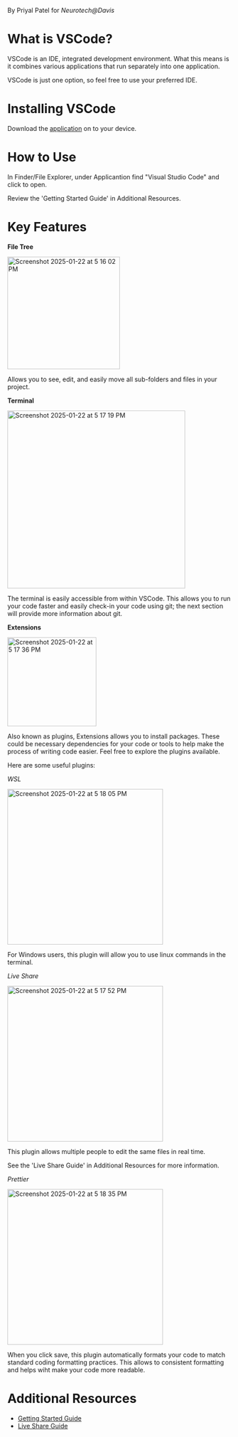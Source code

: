 By Priyal Patel for _Neurotech@Davis_

# What is VSCode?

VSCode is an IDE, integrated development environment. What this means is it combines various applications that run separately into one application.

VSCode is just one option, so feel free to use your preferred IDE.

# Installing VSCode

Download the [application](https://code.visualstudio.com/download) on to your device.

# How to Use

In Finder/File Explorer, under Applicantion find "Visual Studio Code" and click to open.

Review the 'Getting Started Guide' in Additional Resources.

# Key Features

**File Tree**

<img width="253" alt="Screenshot 2025-01-22 at 5 16 02 PM" src="https://github.com/user-attachments/assets/ebd01237-7b7a-49ec-86e2-9daea040878d" />

Allows you to see, edit, and easily move all sub-folders and files in your project.


**Terminal**

<img width="400" alt="Screenshot 2025-01-22 at 5 17 19 PM" src="https://github.com/user-attachments/assets/2a2d860d-b663-4ba6-adc0-d67f25e811ff" />

The terminal is easily accessible from within VSCode. This allows you to run your code faster and easily check-in your code using git; the next section will provide more information about git.

**Extensions**

<img width="200" alt="Screenshot 2025-01-22 at 5 17 36 PM" src="https://github.com/user-attachments/assets/0603d823-6c23-421c-843b-20b6e70ca076" />

Also known as plugins, Extensions allows you to install packages. These could be necessary dependencies for your code or tools to help make the process of writing code easier. Feel free to explore the plugins available.

Here are some useful plugins:

_WSL_

<img width="350" alt="Screenshot 2025-01-22 at 5 18 05 PM" src="https://github.com/user-attachments/assets/8c89b3d7-1793-4b77-bc49-9cebf370e3cb" />

For Windows users, this plugin will allow you to use linux commands in the terminal.

_Live Share_

<img width="350" alt="Screenshot 2025-01-22 at 5 17 52 PM" src="https://github.com/user-attachments/assets/eabb8884-0125-40c6-aaa6-96e2d077f6fd" />

This plugin allows multiple people to edit the same files in real time.

See the 'Live Share Guide' in Additional Resources for more information.

_Prettier_

<img width="350" alt="Screenshot 2025-01-22 at 5 18 35 PM" src="https://github.com/user-attachments/assets/89ba1822-c552-4d9f-82a4-8608c2368b4f" />

When you click save, this plugin automatically formats your code to match standard coding formatting practices. This allows to consistent formatting and helps wiht make your code more readable.

# Additional Resources

- [Getting Started Guide](https://code.visualstudio.com/docs/getstarted/getting-started)
- [Live Share Guide](https://marketplace.visualstudio.com/items?itemName=MS-vsliveshare.vsliveshare)
